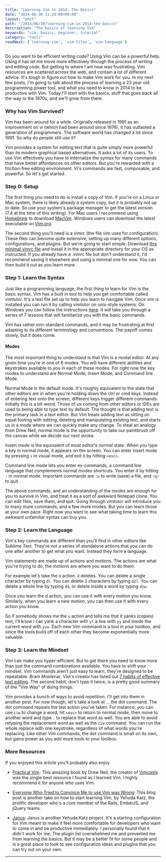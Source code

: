 ```yaml
---
title: "Learning Vim in 2014: The Basics"
date: "2014-06-30 11:28:00+00:00"
layout: "post"
path: "/2014/06/30/learning-vim-in-2014-the-basics"
description: "The basics of learning Vim"
keywords: "vim, basics, beginner, tutorial"
category: "tools"
readNext: ['learning-vim', 'vim-files', 'vim-language']
---
```


Do you want to be efficient writing code?  Using Vim can be a powerful help.  Using it has let me move more effectively through the process of writing and editing code.  But getting to where I am now was frustrating. Vim resources are scattered across the web, and contain a lot of different advice.  It's tough to figure out how to make Vim work for you.  In my next few posts, I'm going to talk about the process of learning a 23 year old programming power tool, and what you need to know in 2014 to be productive with Vim.  Today I'll start with the basics, stuff that goes back all the way to the 1970s, and we'll grow from there.

### Why has Vim Survived?

Vim has been around for a while.  Originally released in 1991 as an improvement on vi (which had been around since 1976), it has outlasted a generation of programmers. The software world has changed a lot since 1991.  So why do people still use it?  

Vim provides a system for editing text that is quite simply more powerful than its modern graphical based alternatives.  It asks a lot of its users. To use Vim effectively you have to internalize the syntax for many commands that have better affordances on other editors.  But you're rewarded with a friction-free editing environment.  Vi's commands are fast, composable, and powerful. So let's get started.

### Step 0: Setup

The first thing you need to do is install a copy of Vim. If you're on a Linux or Mac system, there is likely already a system copy, but it is probably not up to date.  So use your system's package manager to get the latest version (7.4 at the time of this writing).  For Mac users I recommend using [Homebrew][homebrew] to download [MacVim][macvim]. Windows users can download the latest executable on [Vim.org][vimdownload].

The second thing you'll need is a vimrc (the file vim uses for configuration).  These files can become quite extensive, setting up many different options, configurations, and plugins.  But we're going to start simple.  Download [this minimal vimrc file][minrc] and install it in the appropriate directory for your OS as instructed.  If you already have a .vimrc file but don't understand it, I'd recommend saving it elsewhere and using a minimal one for now. You can then build it out as you learn more.  

### Step 1: Learn the Syntax

Just like a programming language, the first thing to learn for Vim is the basic syntax.  Vim has a built in tool to help you get comfortable called vimtutor.  It's a text file set up to help you learn to navigate Vim. Once vim is installed you can run it by calling vimtutor on unix-style systems.  On Windows you can follow the instructions [here][wintutor]. It will take you through a series of 7 lessons that will familiarize you with the basic commands.

Vim has rather non-standard commands, and it may be frustrating at first adapting to its different terminology and conventions.  The payoff comes slowly, but it does come.

#### Modes

The most important thing to understand is that Vim is a modal editor.  At any given time you're in one of 6 modes.  You will have different abilities and keystrokes available to you in each of these modes.  For right now the key modes to understand are Normal Mode, Insert Mode, and Command line Mode.

Normal Mode is the default mode.  It's roughly equivalent to the state that other editors are in when you're holding down the ctrl or cmd keys.  Instead of entering text onto the screen, different keys trigger different commands.  Initially this is a bit weird.  Those of us coming from other editors or IDEs are used to being able to type text by default.  The thought is that adding text is the primary task in a text editor.  But Vim treats adding text as sitting on equal footing with editing, deleting and manipulating existing text, and starts us in a mode where we can quickly make any change. To steal an analogy from Drew Neil, normal mode is the opportunity to take our paintbrush off the canvas while we decide our next stroke.  

Insert mode is the equivalent of most editor's normal state.  When you type a key in normal mode, it appears on the screen. You can enter insert mode by pressing `i` in visual mode, and exit it by hitting `<esc>`.

Command line mode lets you enter ex-commands, a command line language that complements normal modes shortcuts.  You enter it by hitting `:` in normal mode.  Important commands are `:w` to write (save) a file, and `:q!` to quit.

The above commands, and an understanding of the modes are enough for you to survive in Vim, and treat it as a sort of awkward Notepad clone.  You can edit files, save them, and quit.  Going through vimtutor will introduce you to many more commands, and a few more modes.  But you can learn those at your own pace.  Right now you want to see what taking time to learn this awkward unfamiliar syntax can buy you.

### Step 2: Learn the Language

Vim's key commands are different than you'll find in other editors like Sublime Text.  They're not a series of standalone actions that you can do one after another to get what you want.  Instead they form a language.  

Vim statements are made up of actions and motions.  The actions are what you're trying to do, the motions are where you want to do them.

For example let's take the `d` action. `d` deletes. You can delete a single character by typing `dl`.  You can delete 2 characters by typing `d2l`. You can delete a whole line by typing `dd`, or delete inside a word by typing `diw`.

Once you learn the d action, you can use it with every motion you know. Similarly, when you learn a new motion, you can then use it with every action you know.

So if somebody shows me the `y` action and tells me that it yanks (copies) text, I'll know I can yank a character with `yl` a line with `yy` and inside the current word with `yiw`.  Each new Vim command is a tool in your toolbox, and since the tools build off of each other they become exponentially more valuable.

### Step 3: Learn the Mindset

Vim can make you hyper-efficient.  But to get there you need to know more than just the command combinations available.  You have to shift your mindset.  Vim commands aren't just easy to learn, they're designed to be repeatable.  Bram Moolenar, Vim's creator has listed out [7 habits of effective text editing][7habits].  The second habit, don't type it twice, is a pretty good summary of the "Vim Way" of doing things.

Vim provides a bunch of ways to avoid repetition.  I'll get into them in another post. For now though, let's take a look at `.`, the dot command.  The dot command repeats the last action you've taken. For instance, you can use `ciw` to change a word, hit `<esc>` to return to normal mode, then move to another word and type `.` to replace that word as well.  You are able to avoid retyping the replacement word as well as the `ciw` command. You can run the whole replace with one keystroke, regardless of what words you're replacing.  Like other Vim commands, the dot command is small on its own, but gains power as you add more tools to your toolbox.

### More Resources


If you enjoyed this article you'll probably also enjoy

- <a href="http://www.amazon.com/gp/product/1934356980/ref=as_li_tl?ie=UTF8&camp=1789&creative=390957&creativeASIN=1934356980&linkCode=as2&tag=benmccormicko-20&linkId=FE3JFKHYVRYCUOVS">Practical Vim</a><img src="http://ir-na.amazon-adsystem.com/e/ir?t=benmccormicko-20&l=as2&o=1&a=1934356980" width="1" height="1" border="0" alt="" style="border:none !important; margin:0px !important;" />: This amazing book by Drew Neil, the creator of [Vimcasts][vimcasts] was the single best resource I found as I learned Vim.  I highly recommend it for anyone who uses Vim.

- [Everyone Who Tried to Convince Me to use Vim was Wrong][katzvim]: This blog post is another take on how to start learning Vim, by Yehuda Katz, the prolific developer who's a core member of the Rails, EmberJS, and jQuery teams.

- [Janus][janus]: Janus is another Yehuda Katz project.  It's a starting configuration for Vim meant to make it feel more comfortable for developers who want to come in and be productive immediately.  I personally found that it didn't work for me. The plugin list overwhelmed me and prevented me from learning the basics.  But it may be a better fit for some people and is a great place to look to see configuration ideas and plugins that you can try out on your own.



[homebrew]:http://brew.sh/
[macvim]: https://code.google.com/p/macvim/
[vimdownload]:http://www.vim.org/download.php
[minrc]: https://gist.github.com/benmccormick/4e4bc44d8135cfc43fc3
[wintutor]: http://superuser.com/questions/270938/how-to-run-vimtutor-on-windows
[7habits]: http://www.moolenaar.net/habits.html
[katzvim]: http://yehudakatz.com/2010/07/29/everyone-who-tried-to-convince-me-to-use-vim-was-wrong/
[janus]: https://github.com/carlhuda/janus
[vimcasts]:http://vimcasts.org/





---

